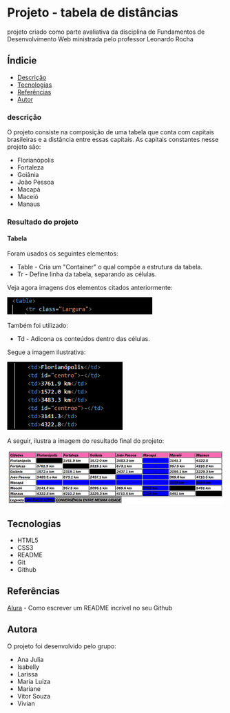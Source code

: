 # Projeto - tabela de distâncias

projeto criado como parte avaliativa da disciplina de Fundamentos de Desenvolvimento Web ministrada pelo professor Leonardo Rocha


## Índicie

* [Descrição](#descrição)
* [Tecnologias](#tecnologias)
* [Referências](#referências)
* [Autor](#autora)

### descrição

O projeto consiste na composição de uma tabela que conta com capitais brasileiras e a distância entre essas capitais. As capitais constantes nesse projeto são:

* Florianópolis
* Fortaleza
* Goiânia
* João Pessoa
* Macapá
* Maceió
* Manaus

### Resultado do projeto

#### Tabela

Foram usados os seguintes elementos:

* Table - Cria um "Container" o qual compõe a estrutura da tabela.
* Tr - Define linha da tabela, separando as células.

Veja agora imagens dos elementos citados anteriormente:

![Imagem ilustrativa dos elementos Table e Tr sendo utilizados no código](img/Captura-table-tr.PNG)


Também foi utilizado:

* Td - Adicona os conteúdos dentro das células.

Segue a imagem ilustrativa:

![Imagem ilustrativa do elemento Td sendo utilizado no código](img/Captura-td.PNG)

A seguir, ilustra a imagem do resultado final do projeto:

![Resultado final do projeto](img/resultado-final.PNG)

## Tecnologias

* HTML5
* CSS3
* README
* Git
* Github

## Referências

[Alura](https://www.alura.com.br/artigos/escrever-bom-readme) - Como escrever um README incrível no seu Github

## Autora

O projeto foi desenvolvido pelo grupo:

* Ana Julia
* Isabelly
* Larissa
* Maria Luíza
* Mariane
* Vitor Souza
* Vivian